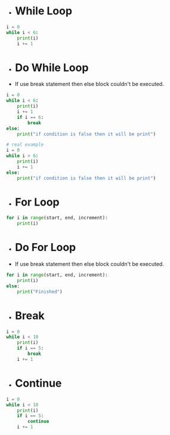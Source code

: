 - # While Loop
```python
i = 0
while i < 6:
	print(i)
	i += 1
```
- # Do While Loop
- If use break statement then else block couldn't be executed.
```python
i = 0
while i < 6:
	print(i)
	i += 1
	if i == 6: 
		break
else:
	print("if condition is false then it will be print")

# real example
i = 0
while i > 6:
	print(i)
	i += 1
else:
	print("if condition is false then it will be print")
```
- # For Loop
```python
for i in range(start, end, increment):
	print(i)

```
- # Do For Loop
- If use break statement then else block couldn't be executed.
```python
for i in range(start, end, increment):
	print(i)
else:
	print("Finished")
```
- # Break
```python
i = 0
while i < 10
	print(i)
	if i == 5:
		break
	i += 1
```
- # Continue
```python
i = 0
while i < 10
	print(i)
	if i == 5:
		continue
	i += 1
```
